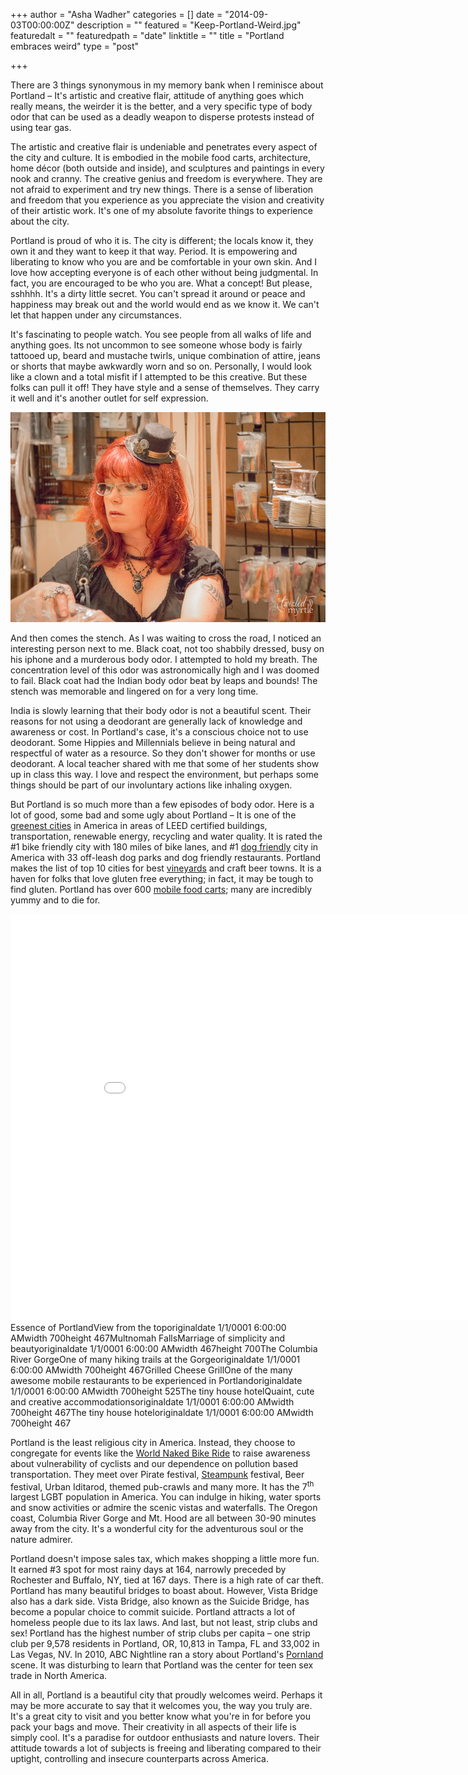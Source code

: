 +++
author = "Asha Wadher"
categories = []
date = "2014-09-03T00:00:00Z"
description = ""
featured = "Keep-Portland-Weird.jpg"
featuredalt = ""
featuredpath = "date"
linktitle = ""
title = "Portland embraces weird"
type = "post"

+++
<p>There are 3 things synonymous in my memory bank when I reminisce about Portland – It's artistic and creative flair, attitude of anything goes which really means, the weirder it is the better, and a very specific type of body odor   that can be used as a deadly weapon to disperse protests instead of using tear gas.</p>

The artistic and creative flair is undeniable and penetrates every aspect of the city and culture. It is embodied in the mobile food carts, architecture, home décor (both outside and inside), and sculptures and paintings in every nook and cranny. The creative genius and freedom is everywhere. They are not afraid to experiment and try new things. There is a sense of liberation and freedom that you experience as you appreciate the vision and creativity of their artistic work. It's one of my absolute favorite things to experience about the city.

Portland is proud of who it is. The city is different; the locals know it, they own it and they want to keep it that way. Period. It is empowering and liberating to know who you are and be comfortable in your own skin. And I love how accepting everyone is of each other without being judgmental. In fact, you are encouraged to be who you are. What a concept! But please, sshhhh. It's a dirty little secret. You can't spread it around or peace and happiness may break out and the world would end as we know it. We can't let that happen under any circumstances.

It's fascinating to people watch. You see people from all walks of life and anything goes. Its not uncommon to see someone whose body is fairly tattooed up, beard and mustache twirls, unique combination of attire, jeans or shorts that maybe awkwardly worn and so on. Personally, I would look like a clown and a total misfit if I attempted to be this creative. But these folks can pull it off! They have style and a sense of themselves. They carry it well and it's another outlet for self expression.

![140704-Portland-USA-2866](/img/twiztedmyrtle/blog/140704-Portland-USA-2866.jpg)

And then comes the stench. As I was waiting to cross the road, I noticed an interesting person next to me. Black coat, not too shabbily dressed, busy on his iphone and a murderous body odor. I attempted to hold my breath. The concentration level of this odor was astronomically high and I was doomed to fail. Black coat had the Indian body odor beat by leaps and bounds! The stench was memorable and lingered on for a very long time.

India is slowly learning that their body odor is not a beautiful scent. Their reasons for not using a deodorant are generally lack of knowledge and awareness or cost. In Portland's case, it's a conscious choice not to use deodorant. Some Hippies and Millennials believe in being natural and respectful of water as a resource. So they don't shower for months or use deodorant. A local teacher shared with me that some of her students show up in class this way. I love and respect the environment, but perhaps some things should be part of our involuntary actions like inhaling oxygen.

But Portland is so much more than a few episodes of body odor. Here is a lot of good, some bad and some ugly about Portland – It is one of the <a href="http://www.businessinsider.com/portland-green-city-infographic-2013-3" target="_blank">greenest cities</a> in America in areas of LEED certified buildings, transportation, renewable energy, recycling and water quality. It is rated the #1 bike friendly city with 180 miles of bike lanes, and #1 <a href="https://www.portlandoregon.gov/parks/38287" target="_blank">dog friendly</a> city in America with 33 off-leash dog parks and dog friendly restaurants. Portland makes the list of top 10 cities for best <a href="http://travel.usnews.com/Rankings/Best_Wine_Vacations/" target="_blank">vineyards</a> and craft beer towns. It is a haven for folks that love gluten free everything; in fact, it may be tough to find gluten. Portland has over 600 <a href="http://www.travelportland.com/collection/food-carts/" target="_blank">mobile food carts</a>; many are incredibly yummy and to die for.

<iframe width="900" height="650" src="//www.cincopa.com/media-platform/iframe.aspx?fid=A8LAY4r_cPKV" frameborder="0" allowfullscreen scrolling="no"></iframe><noscript><span>Essence of Portland</span><span>View from the top</span><span>originaldate</span><span> 1/1/0001 6:00:00 AM</span><span>width</span><span> 700</span><span>height</span><span> 467</span><span>Multnomah Falls</span><span>Marriage of simplicity and beauty</span><span>originaldate</span><span> 1/1/0001 6:00:00 AM</span><span>width</span><span> 467</span><span>height</span><span> 700</span><span>The Columbia River Gorge</span><span>One of many hiking trails at the Gorge</span><span>originaldate</span><span> 1/1/0001 6:00:00 AM</span><span>width</span><span> 700</span><span>height</span><span> 467</span><span>Grilled Cheese Grill</span><span>One of the many awesome mobile restaurants to be experienced in Portland</span><span>originaldate</span><span> 1/1/0001 6:00:00 AM</span><span>width</span><span> 700</span><span>height</span><span> 525</span><span>The tiny house hotel</span><span>Quaint, cute and creative accommodations</span><span>originaldate</span><span> 1/1/0001 6:00:00 AM</span><span>width</span><span> 700</span><span>height</span><span> 467</span><span>The tiny house hotel</span><span>originaldate</span><span> 1/1/0001 6:00:00 AM</span><span>width</span><span> 700</span><span>height</span><span> 467</span></noscript>

Portland is the least religious city in America. Instead, they choose to congregate for events like the <a href="http://bikeportland.org/2014/06/08/thousands-portlanders-roll-free-naked-bike-ride-gallery-107000" target="_blank">World Naked Bike Ride</a> to raise awareness about vulnerability of cyclists and our dependence on pollution based transportation. They meet over Pirate festival, [Steampunk](/posts/enter-the-world-of-steampunk.html) festival, Beer festival, Urban Iditarod, themed pub-crawls and many more. It has the 7<sup>th</sup> largest LGBT population in America. You can indulge in hiking, water sports and snow activities or admire the scenic vistas and waterfalls. The Oregon coast, Columbia River Gorge and Mt. Hood are all between 30-90 minutes away from the city. It's a wonderful city for the adventurous soul or the nature admirer.

Portland doesn't impose sales tax, which makes shopping a little more fun.  It earned #3 spot for most rainy days at 164, narrowly preceded by Rochester and Buffalo, NY, tied at 167 days. There is a high rate of car theft. Portland has many beautiful bridges to boast about. However, Vista Bridge also has a dark side. Vista Bridge, also known as the Suicide Bridge, has become a popular choice to commit suicide. Portland attracts a lot of homeless people due to its lax laws. And last, but not least, strip clubs and sex! Portland has the highest number of strip clubs per capita – one strip club per 9,578 residents in Portland, OR, 10,813 in Tampa, FL and 33,002 in Las Vegas, NV. In 2010, ABC Nightline ran a story about Portland's <a href="http://abcnews.go.com/US/portland-emerges-hub-child-sex-trafficking/story?id=11690544" target="_blank">Pornland</a> scene. It was disturbing to learn that Portland was the center for teen sex trade in North America.

All in all, Portland is a beautiful city that proudly welcomes weird. Perhaps it may be more accurate to say that it welcomes you, the way you truly are. It's a great city to visit and you better know what you're in for before you pack your bags and move. Their creativity in all aspects of their life is simply cool. It's a paradise for outdoor enthusiasts and nature lovers. Their attitude towards a lot of subjects is freeing and liberating compared to their uptight, controlling and insecure counterparts across America.

